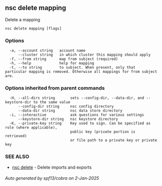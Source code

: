 ## nsc delete mapping

Delete a mapping

```
nsc delete mapping [flags]
```

### Options

```
  -a, --account string   account name
      --cluster string   in which cluster this mapping should apply
  -f, --from string      map from subject (required)
  -h, --help             help for mapping
  -t, --to string        to subject. When present, only that particular mapping is removed. Otherwise all mappings for from subject are.
```

### Options inherited from parent commands

```
  -H, --all-dirs string       sets --config-dir, --data-dir, and --keystore-dir to the same value
      --config-dir string     nsc config directory
      --data-dir string       nsc data store directory
  -i, --interactive           ask questions for various settings
      --keystore-dir string   nsc keystore directory
  -K, --private-key string    Key used to sign. Can be specified as role (where applicable),
                              public key (private portion is retrieved)
                              or file path to a private key or private key 
```

### SEE ALSO

* [nsc delete](nsc_delete.md)	 - Delete imports and exports

###### Auto generated by spf13/cobra on 2-Jan-2025
